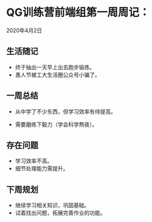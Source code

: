 # QG训练营前端组第一周周记：

2020年4月2日

## 生活随记

- 终于抽出一天早上出去跑步锻炼。
- 愚人节被工大生活圈公众号小骗了。

## 一周总结

- 从中学了不少东西，但学习效率有待提高。

- 需要磨练下毅力（学会科学熬夜）。

## 存在问题

- 学习效率不高。
- 细节处理能力需提升。

## 下周规划

- 继续学习相关知识，巩固基础。
- 试着找出问题，拓展完善作业的功能。

